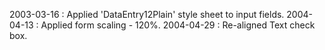 2003-03-16 : Applied 'DataEntry12Plain' style sheet to input fields.2004-04-13 : Applied form scaling - 120%.2004-04-29 : Re-aligned Text check box.